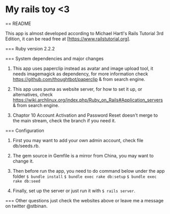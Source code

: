 # My rails toy <3

== README

This app is almost developed according to Michael Hartl's Rails Tutorial 3rd Edition, it can be read free at [https://www.railstutorial.org].

=== Ruby version
2.2.2

=== System dependencies and major changes
1. This app uses paperclip instead as avatar and image upload tool, it needs imagemagick as dependency, for more information check https://github.com/thoughtbot/paperclip & from search engine.

2. This app uses puma as website server, for how to set it up, or alternatives, check https://wiki.archlinux.org/index.php/Ruby_on_Rails#Application_servers & from search engine.

3. Chaptor 10 Account Activation and Password Reset doesn't merge to the main stream, check the branch if you need it.

=== Configuration
1. First you may want to add your own admin account, check file db/seeds.rb.

2. The gem source in Gemfile is a mirror from China, you may want to change it.

3. Then before run the app, you need to do command below under the app folder
 `$ bundle install`
 `$ bundle exec rake db:setup`
 `$ bundle exec rake db:seed`

4. Finally, set up the server or just run it with `$ rails server`.

=== Other questions just check the websites above or leave me a message on twitter @stbinan.


